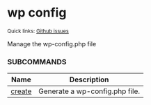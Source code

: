 # wp config

<small>Quick links: <a href="https://github.com/issues?q=is%3Aopen+label%3Acommand%3Aconfig+sort%3Aupdated-desc+org%3Awp-cli">Github issues</a></small>

Manage the wp-config.php file





### SUBCOMMANDS

<table>
	<thead>
	<tr>
		<th>Name</th>
		<th>Description</th>
	</tr>
	</thead>
	<tbody>
		<tr>
			<td><a href="https://developer.wordpress.org/cli/commands/config/create/">create</a></td>
			<td>Generate a wp-config.php file.</td>
		</tr>
	</tbody>
</table>
